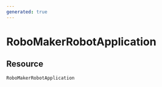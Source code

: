 ```yaml
---
generated: true
---
```


# RoboMakerRobotApplication


## Resource

```text
RoboMakerRobotApplication
```



